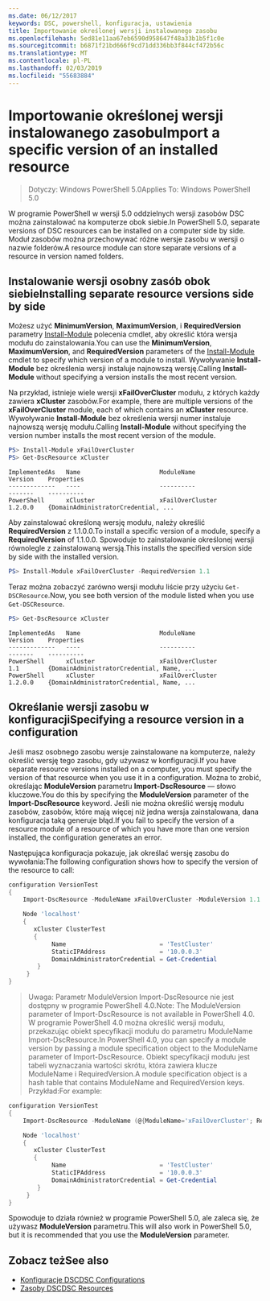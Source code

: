 ```yaml
---
ms.date: 06/12/2017
keywords: DSC, powershell, konfiguracja, ustawienia
title: Importowanie określonej wersji instalowanego zasobu
ms.openlocfilehash: 5ed81e11aa67eb6590d958647f48a33b1b5f1c0e
ms.sourcegitcommit: b6871f21bd666f9cd71dd336bb3f844cf472b56c
ms.translationtype: MT
ms.contentlocale: pl-PL
ms.lasthandoff: 02/03/2019
ms.locfileid: "55683884"
---
```

# <a name="import-a-specific-version-of-an-installed-resource"></a><span data-ttu-id="544b8-103">Importowanie określonej wersji instalowanego zasobu</span><span class="sxs-lookup"><span data-stu-id="544b8-103">Import a specific version of an installed resource</span></span>

> <span data-ttu-id="544b8-104">Dotyczy: Windows PowerShell 5.0</span><span class="sxs-lookup"><span data-stu-id="544b8-104">Applies To: Windows PowerShell 5.0</span></span>

<span data-ttu-id="544b8-105">W programie PowerShell w wersji 5.0 oddzielnych wersji zasobów DSC można zainstalować na komputerze obok siebie.</span><span class="sxs-lookup"><span data-stu-id="544b8-105">In PowerShell 5.0, separate versions of DSC resources can be installed on a computer side by side.</span></span> <span data-ttu-id="544b8-106">Moduł zasobów można przechowywać różne wersje zasobu w wersji o nazwie folderów.</span><span class="sxs-lookup"><span data-stu-id="544b8-106">A resource module can store separate versions of a resource in version named folders.</span></span>

## <a name="installing-separate-resource-versions-side-by-side"></a><span data-ttu-id="544b8-107">Instalowanie wersji osobny zasób obok siebie</span><span class="sxs-lookup"><span data-stu-id="544b8-107">Installing separate resource versions side by side</span></span>

<span data-ttu-id="544b8-108">Możesz użyć **MinimumVersion**, **MaximumVersion**, i **RequiredVersion** parametry [Install-Module](/powershell/module/PowershellGet/Install-Module) polecenia cmdlet, aby określić która wersja modułu do zainstalowania.</span><span class="sxs-lookup"><span data-stu-id="544b8-108">You can use the **MinimumVersion**, **MaximumVersion**, and **RequiredVersion** parameters of the [Install-Module](/powershell/module/PowershellGet/Install-Module) cmdlet to specify which version of a module to install.</span></span> <span data-ttu-id="544b8-109">Wywoływanie **Install-Module** bez określenia wersji instaluje najnowszą wersję.</span><span class="sxs-lookup"><span data-stu-id="544b8-109">Calling **Install-Module** without specifying a version installs the most recent version.</span></span>

<span data-ttu-id="544b8-110">Na przykład, istnieje wiele wersji **xFailOverCluster** modułu, z których każdy zawiera **xCluster** zasobów.</span><span class="sxs-lookup"><span data-stu-id="544b8-110">For example, there are multiple versions of the **xFailOverCluster** module, each of which contains an **xCluster** resource.</span></span> <span data-ttu-id="544b8-111">Wywoływanie **Install-Module** bez określenia wersji numer instaluje najnowszą wersję modułu.</span><span class="sxs-lookup"><span data-stu-id="544b8-111">Calling **Install-Module** without specifying the version number installs the most recent version of the module.</span></span>

```powershell
PS> Install-Module xFailOverCluster
PS> Get-DscResource xCluster
```

```output
ImplementedAs   Name                      ModuleName                     Version    Properties
-------------   ----                      ----------                     -------    ----------
PowerShell      xCluster                  xFailOverCluster               1.2.0.0    {DomainAdministratorCredential, ...
```

<span data-ttu-id="544b8-112">Aby zainstalować określoną wersję modułu, należy określić **RequiredVersion** z 1.1.0.0.</span><span class="sxs-lookup"><span data-stu-id="544b8-112">To install a specific version of a module, specify a **RequiredVersion** of 1.1.0.0.</span></span> <span data-ttu-id="544b8-113">Spowoduje to zainstalowanie określonej wersji równolegle z zainstalowaną wersją.</span><span class="sxs-lookup"><span data-stu-id="544b8-113">This installs the specified version side by side with the installed version.</span></span>

```powershell
PS> Install-Module xFailOverCluster -RequiredVersion 1.1
```

<span data-ttu-id="544b8-114">Teraz można zobaczyć zarówno wersji modułu liście przy użyciu `Get-DSCResource`.</span><span class="sxs-lookup"><span data-stu-id="544b8-114">Now, you see both version of the module listed when you use `Get-DSCResource`.</span></span>

```powershell
PS> Get-DscResource xCluster
```

```output
ImplementedAs   Name                      ModuleName                     Version    Properties
-------------   ----                      ----------                     -------    ----------
PowerShell      xCluster                  xFailOverCluster               1.1        {DomainAdministratorCredential, Name, ...
PowerShell      xCluster                  xFailOverCluster               1.2.0.0    {DomainAdministratorCredential, Name, ...
```

## <a name="specifying-a-resource-version-in-a-configuration"></a><span data-ttu-id="544b8-115">Określanie wersji zasobu w konfiguracji</span><span class="sxs-lookup"><span data-stu-id="544b8-115">Specifying a resource version in a configuration</span></span>

<span data-ttu-id="544b8-116">Jeśli masz osobnego zasobu wersje zainstalowane na komputerze, należy określić wersję tego zasobu, gdy używasz w konfiguracji.</span><span class="sxs-lookup"><span data-stu-id="544b8-116">If you have separate resource versions installed on a computer, you must specify the version of that resource when you use it in a configuration.</span></span> <span data-ttu-id="544b8-117">Można to zrobić, określając **ModuleVersion** parametru **Import-DscResource** — słowo kluczowe.</span><span class="sxs-lookup"><span data-stu-id="544b8-117">You do this by specifying the **ModuleVersion** parameter of the **Import-DscResource** keyword.</span></span> <span data-ttu-id="544b8-118">Jeśli nie można określić wersję modułu zasobów, zasobów, które mają więcej niż jedna wersja zainstalowana, dana konfiguracja taką generuje błąd.</span><span class="sxs-lookup"><span data-stu-id="544b8-118">If you fail to specify the version of a resource module of a resource of which you have more than one version installed, the configuration generates an error.</span></span>

<span data-ttu-id="544b8-119">Następująca konfiguracja pokazuje, jak określać wersję zasobu do wywołania:</span><span class="sxs-lookup"><span data-stu-id="544b8-119">The following configuration shows how to specify the version of the resource to call:</span></span>

```powershell
configuration VersionTest
{
    Import-DscResource -ModuleName xFailOverCluster -ModuleVersion 1.1

    Node 'localhost'
    {
       xCluster ClusterTest
       {
            Name                          = 'TestCluster'
            StaticIPAddress               = '10.0.0.3'
            DomainAdministratorCredential = Get-Credential
        }
     }
}
```

><span data-ttu-id="544b8-120">Uwaga: Parametr ModuleVersion Import-DscResource nie jest dostępny w programie PowerShell 4.0.</span><span class="sxs-lookup"><span data-stu-id="544b8-120">Note: The ModuleVersion parameter of Import-DscResource is not available in PowerShell 4.0.</span></span> <span data-ttu-id="544b8-121">W programie PowerShell 4.0 można określić wersji modułu, przekazując obiekt specyfikacji modułu do parametru ModuleName Import-DscResource.</span><span class="sxs-lookup"><span data-stu-id="544b8-121">In PowerShell 4.0, you can specify a module version by passing a module specification object to the ModuleName parameter of Import-DscResource.</span></span> <span data-ttu-id="544b8-122">Obiekt specyfikacji modułu jest tabeli wyznaczania wartości skrótu, która zawiera klucze ModuleName i RequiredVersion.</span><span class="sxs-lookup"><span data-stu-id="544b8-122">A module specification object is a hash table that contains ModuleName and RequiredVersion  keys.</span></span> <span data-ttu-id="544b8-123">Przykład:</span><span class="sxs-lookup"><span data-stu-id="544b8-123">For example:</span></span>

```powershell
configuration VersionTest
{
    Import-DscResource -ModuleName (@{ModuleName='xFailOverCluster'; RequiredVersion='1.1'} )

    Node 'localhost'
    {
       xCluster ClusterTest
       {
            Name                          = 'TestCluster'
            StaticIPAddress               = '10.0.0.3'
            DomainAdministratorCredential = Get-Credential
        }
     }
}
```

<span data-ttu-id="544b8-124">Spowoduje to działa również w programie PowerShell 5.0, ale zaleca się, że używasz **ModuleVersion** parametru.</span><span class="sxs-lookup"><span data-stu-id="544b8-124">This will also work in PowerShell 5.0, but it is recommended that you use the **ModuleVersion** parameter.</span></span>

## <a name="see-also"></a><span data-ttu-id="544b8-125">Zobacz też</span><span class="sxs-lookup"><span data-stu-id="544b8-125">See also</span></span>

- [<span data-ttu-id="544b8-126">Konfiguracje DSC</span><span class="sxs-lookup"><span data-stu-id="544b8-126">DSC Configurations</span></span>](configurations.md)
- [<span data-ttu-id="544b8-127">Zasoby DSC</span><span class="sxs-lookup"><span data-stu-id="544b8-127">DSC Resources</span></span>](../resources/resources.md)
